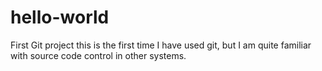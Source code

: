 # hello-world
First Git project
this is the first time I have used git, but I am quite familiar with source code control in other systems.
